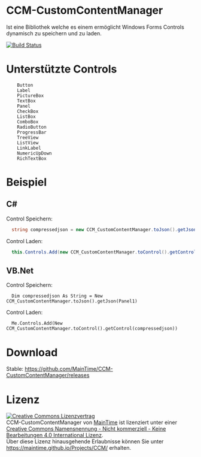 # CCM-CustomContentManager
  Ist eine Bibliothek welche es einem ermöglicht Windows Forms Controls dynamisch zu speichern und zu laden.
  
[![Build Status](https://travis-ci.org/MainTime/CCM-CustomContentManager.svg?branch=master)](https://travis-ci.org/MainTime/CCM-CustomContentManager)

# Unterstützte Controls
``` 
    Button
    Label
    PictureBox
    TextBox
    Panel
    CheckBox
    ListBox
    ComboBox
    RadioButton
    ProgressBar
    TreeView
    ListView
    LinkLabel
    NumericUpDown
    RichTextBox
```

# Beispiel
  ## C#
  Control Speichern:
  ```c#
    string compressedjson = new CCM_CustomContentManager.toJson().getJson(YourControl);
  ```
  Control Laden:
  ```c#
    this.Controls.Add(new CCM_CustomContentManager.toControl().getControl(compressedjson));
  ```
  ## VB.Net
  Control Speichern:
  ```vb.net
    Dim compressedjson As String = New CCM_CustomContentManager.toJson().getJson(Panel1)
  ```
  Control Laden:
  ```vb.net
    Me.Controls.Add(New CCM_CustomContentManager.toControl().getControl(compressedjson))
  ```
  
# Download

  Stable: https://github.com/MainTime/CCM-CustomContentManager/releases
  
# Lizenz

<a rel="license" href="http://creativecommons.org/licenses/by-nc-nd/4.0/"><img alt="Creative Commons Lizenzvertrag" style="border-width:0" src="https://i.creativecommons.org/l/by-nc-nd/4.0/88x31.png" /></a><br /><span xmlns:dct="http://purl.org/dc/terms/" property="dct:title">CCM-CustomContentManager</span> von <a xmlns:cc="http://creativecommons.org/ns#" href="https://maintime.github.io/Projects/CCM/" property="cc:attributionName" rel="cc:attributionURL">MainTime</a> ist lizenziert unter einer <a rel="license" href="http://creativecommons.org/licenses/by-nc-nd/4.0/">Creative Commons Namensnennung - Nicht kommerziell - Keine Bearbeitungen 4.0 International Lizenz</a>.<br />Über diese Lizenz hinausgehende Erlaubnisse können Sie unter <a xmlns:cc="http://creativecommons.org/ns#" href="https://maintime.github.io/Projects/CCM/" rel="cc:morePermissions">https://maintime.github.io/Projects/CCM/</a> erhalten.
